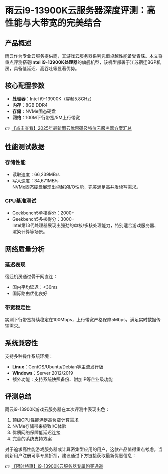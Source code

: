 # 雨云i9-13900K云服务器深度评测：高性能与大带宽的完美结合

## 产品概述
雨云作为专业云服务提供商，其游戏云服务器系列凭借卓越性能备受青睐。本文将重点评测搭载**Intel i9-13900K处理器**的旗舰机型，该机型部署于江苏宿迁BGP机房，具备低延迟、高吞吐等显著优势。

## 核心配置参数
- **处理器**：Intel i9-13900K（睿频5.8GHz）
- **内存**：8GB DDR4
- **存储**：NVMe固态硬盘
- **网络**：100M下行带宽/5M上行带宽

👉 [【点击查看】2025年最新雨云优惠码及特价云服务器方案汇总](https://bit.ly/RainYun)

## 性能测试数据
### 存储性能
- 读取速度：66,239MB/s
- 写入速度：34,671MB/s  
NVMe固态硬盘展现出卓越的I/O性能，完美满足高并发读写需求。

### CPU基准测试
- Geekbench5单核得分：2000+
- Geekbench5多核得分：3000+  
Intel第13代处理器展现出强劲的单核/多核处理能力，特别适合游戏服务器、渲染计算等场景。

## 网络质量分析
### 延迟表现
宿迁机房通过骨干网直连：
- 国内平均延迟：<30ms
- 国际路由优化良好

### 带宽稳定性
实测下行带宽持续稳定在100Mbps，上行带宽严格保障5Mbps，满足实时数据传输需求。

## 系统兼容性
支持多种操作系统环境：
- **Linux**：CentOS/Ubuntu/Debian等主流发行版
- **Windows**：Server 2012/2019
- 额外功能：支持系统快照备份、附加IP等企业级功能

## 评测总结
雨云i9-13900K游戏云服务器在本次评测中表现出色：
1. 顶级CPU性能满足高负载计算需求
2. NVMe存储带来极致I/O体验
3. 优质网络保障低延迟连接
4. 完善的系统支持方案

对于追求高性能游戏服务器或计算密集型应用的用户，这款产品值得重点考虑。当前新用户注册可享专属折扣，建议通过下方链接获取最新优惠信息：

👉 [【限时特惠】i9-13900K云服务器专属购买通道](https://bit.ly/RainYun)
